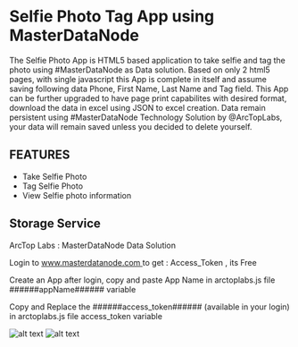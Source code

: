 # Selfie Photo Tag App using MasterDataNode #

The Selfie Photo App is HTML5 based application to take selfie and tag the photo using #MasterDataNode as Data solution. Based on only 2 html5 pages, with single javascript this App is complete in itself and assume saving following data Phone, First Name, Last Name and Tag field. 
This App can be further upgraded to have page print capabilites with desired format, download the data in excel using JSON to excel creation.
Data remain persistent using #MasterDataNode Technology Solution by @ArcTopLabs, your data will remain saved unless you decided to delete yourself. 


## FEATURES ##

 - Take Selfie Photo
 - Tag Selfie Photo
 - View Selfie photo information
 
 
## Storage Service ##
ArcTop Labs : MasterDataNode Data Solution
<p>Login to <a href="https://www.masterdatanode.com"> www.masterdatanode.com </a> to get : Access_Token , its Free</p>
<p>Create an App after login, copy and paste App Name in arctoplabs.js file ######appName###### variable</p>
<p>Copy and Replace the ######access_token###### (available in your login) in arctoplabs.js file access_token variable</p>
            
![alt text](https://github.com/ArcTopLabs/Selfie-Photo-Tag-App-/blob/master/screenshot/selfie.png)
![alt text](https://github.com/ArcTopLabs/Selfie-Photo-Tag-App-/blob/master/screenshot/SelfieData.png)

